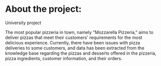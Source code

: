 # About the project:
University project

The most popular pizzeria in town, namely "Mozzarella Pizzeria," aims to deliver pizzas that meet their customers' requirements for the most delicious experience. Currently, there have been issues with pizza deliveries to some customers, and data has been extracted from the knowledge base regarding the pizzas and desserts offered in the pizzeria, pizza ingredients, customer information, and their orders.
